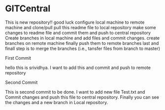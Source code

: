 # GITCentral
This is new repository!! good luck
configure local machine to remote machine and clone/pull
pull this readme file to local repository 
make some changes to readme file and commit them and push to central repository
Create branches in local machine and add files and commit changes.
create branches on remote machine 
finally push them to remote branches
last and finall step is to merge the branches (i.e., tansfer files from branch to master)


First Commit 

hello this is srividhya. I want to add this and commit and push to remote repository

Second Commit

This is second commit to be done. I want to add new file Test.txt and Commit changes and push this file to central repository.
Finally you can see the changes and a new branch in Local repository.


